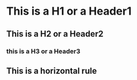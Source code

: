 # This is a H1 or a Header1
## This is a H2 or a Header2
### this is a H3 or a Header3

This is a horizontal rule
---

